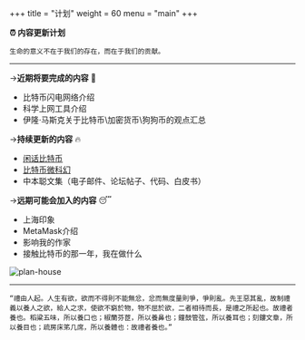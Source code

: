 +++
title = "计划"
weight = 60
menu = "main"
+++

**⏰ 内容更新计划**

`生命的意义不在于我们的存在，而在于我们的贡献。`

---

->**近期将要完成的内容** 🚀
* 比特币闪电网络介绍
* 科学上网工具介绍
* 伊隆·马斯克关于比特币\加密货币\狗狗币的观点汇总

->**持续更新的内容** 🔥
* [闲话比特币](https://reardonyang.com/blog/%E9%97%B2%E8%AF%9D%E6%AF%94%E7%89%B9%E5%B8%81/)
* [比特币微科幻](https://reardonyang.com/blog/%E6%AF%94%E7%89%B9%E5%B8%81%E5%BE%AE%E7%A7%91%E5%B9%BB/)
* 中本聪文集（电子邮件、论坛帖子、代码、白皮书）

->**远期可能会加入的内容** 😴
* 上海印象
* MetaMask介绍
* 影响我的作家
* 接触比特币的那一年，我在做什么

![plan-house](/images/plan.jpg)

---

`“禮由人起。人生有欲，欲而不得則不能無忿，忿而無度量則爭，爭則亂。先王惡其亂，故制禮義以養人之欲，給人之求，使欲不窮於物，物不屈於欲，二者相待而長，是禮之所起也。故禮者養也。稻粱五味，所以養口也；椒蘭芬茝，所以養鼻也；鐘鼓管弦，所以養耳也；刻鏤文章，所以養目也；疏房床笫几席，所以養體也：故禮者養也。”`